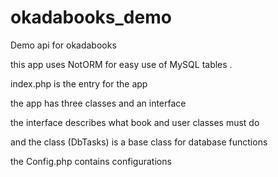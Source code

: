 # okadabooks_demo
Demo api for okadabooks

this app uses NotORM for easy use of MySQL tables . 

index.php is the entry for the app


the app has three classes and an interface

the interface describes what book and user classes must do

and the class (DbTasks) is a base class for database functions

the Config.php contains configurations

